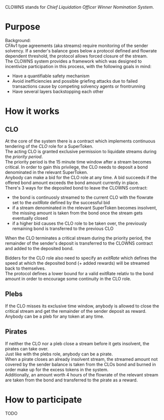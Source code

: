 CLOWNS stands for _Chief Liquidation Officer Winner Nomination System_.

# Purpose

Background:  
CFAv1 type agreements (aka streams) require monitoring of the sender solvency. If a sender's balance goes below a protocol defined and flowrate dependent threshold, the protocol allows forced closure of the stream.  
The CLOWNS system provides a framework which was designed to incentivize participation in this process, with the following goals in mind:
* Have a quantifiable safety mechanism
* Avoid inefficiencies and possible griefing attacks due to failed transactions cause by competing solvency agents or frontrunning
* Have several layers backstopping each other

# How it works

## CLO
At the core of the system there is a contract which implements continuous tendering of the _CLO_ role for a SuperToken.  
The acting CLO is granted exclusive permission to liquidate streams during the _priority period_.  
The priority period is the 15 minute time window after a stream becomes critical. In order to gain this privilege, the CLO needs to deposit a bond denominated in the relevant SuperToken.  
Anybody can make a bid for the CLO role at any time. A bid succeeds if the offered bond amount exceeds the bond amount currently in place.  
There's 3 ways for the deposited bond to leave the CLOWNS contract:
* the bond is continuosly streamed to the current CLO with the flowrate set to the _exitRate_ defined by the successful bid
* if a stream denominated in the relevant SuperToken becomes insolvent, the missing amount is taken from the bond once the stream gets eventually closed
* if a higher bid causes the CLO role to be taken over, the previously remaining bond is transferred to the previous CLO

When the CLO terminates a critical stream during the priority period, the remainder of the sender's deposit is transferred to the CLOWNS contract and added to the deposited bond.  

Bidders for the CLO role also need to specify an _exitRate_ which defines the speed at which the deposited bond (+ added rewards) will be streamed back to themselves.  
The protocol defines a lower bound for a valid exitRate relativ to the bond amount in order to encourage some continuity in the CLO role.

## Plebs
If the CLO misses its exclusive time window, anybody is allowed to close the critical stream and get the remainder of the sender deposit as reward.  
Anybody can be a pleb for any token at any time.

## Pirates
If neither the CLO nor a pleb close a stream before it gets insolvent, the pirates can take over.  
Just like with the plebs role, anybody can be a pirate.  
When a pirate closes an already insolvent stream, the streamed amount not covered by the sender balance is taken from the CLOs bond and burned in order make up for the excess tokens in the system.  
Additionally, an amount worth 4 hours of the flowrate of the relevant stream are taken from the bond and transferred to the pirate as a reward.

# How to participate

TODO
